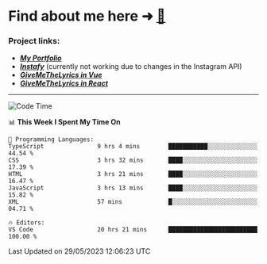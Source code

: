 # Find about me here ➜ [🧑](https://pauabella.dev)

### Project links:
- ***[My Portfolio](https://pauabella.dev)***
- ***[Instafy](https://instafy.me)*** (currently not working due to changes in the Instagram API)
- ***[GiveMeTheLyrics in Vue](https://lyrics.pauabella.dev)***
- ***[GiveMeTheLyrics in React](https://pauabella.dev/GiveMeTheLyrics)***

---
<!--START_SECTION:waka-->
![Code Time](http://img.shields.io/badge/Code%20Time-2%2C178%20hrs-blue)

📊 **This Week I Spent My Time On** 

```text
💬 Programming Languages: 
TypeScript               9 hrs 4 mins        ███████████░░░░░░░░░░░░░░   44.54 % 
CSS                      3 hrs 32 mins       ████░░░░░░░░░░░░░░░░░░░░░   17.39 % 
HTML                     3 hrs 21 mins       ████░░░░░░░░░░░░░░░░░░░░░   16.47 % 
JavaScript               3 hrs 13 mins       ████░░░░░░░░░░░░░░░░░░░░░   15.82 % 
XML                      57 mins             █░░░░░░░░░░░░░░░░░░░░░░░░   04.71 % 

🔥 Editors: 
VS Code                  20 hrs 21 mins      █████████████████████████   100.00 % 
```


 Last Updated on 29/05/2023 12:06:23 UTC
<!--END_SECTION:waka-->
